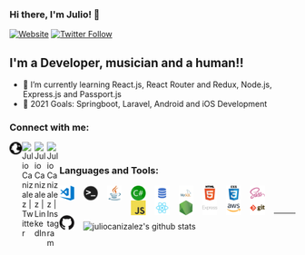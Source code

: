 ### Hi there, I'm Julio! 👋

[![Website](https://img.shields.io/website?label=juliocanizalez.com&style=for-the-badge&url=https%3A%2F%2Fwww.juliocanizalez.com)](https://www.juliocanizalez.com)
[![Twitter Follow](https://img.shields.io/twitter/follow/julioecanizalez?color=1DA1F2&logo=twitter&style=for-the-badge)](https://twitter.com/intent/follow?original_referer=https%3A%2F%2Fgithub.com%2FcodeSTACKr&screen_name=julioecanizalez)

## I'm a Developer, musician and a human!!

- 🌱 I’m currently learning React.js, React Router and Redux, Node.js, Express.js and Passport.js 
- 🥅 2021 Goals: Springboot, Laravel, Android and iOS Development
### Connect with me:

[<img align="left" alt="juliocanizalez.com" width="22px" src="https://raw.githubusercontent.com/iconic/open-iconic/master/svg/globe.svg" />][website]
[<img align="left" alt="Julio Canizalez | Twitter" width="22px" src="https://cdn.jsdelivr.net/npm/simple-icons@v3/icons/twitter.svg" />][twitter]
[<img align="left" alt="Julio Canizalez | LinkedIn" width="22px" src="https://cdn.jsdelivr.net/npm/simple-icons@v3/icons/linkedin.svg" />][linkedin]
[<img align="left" alt="Julio Canizalez | Instagram" width="22px" src="https://cdn.jsdelivr.net/npm/simple-icons@v3/icons/instagram.svg" />][instagram]

<br />

### Languages and Tools:

<img align="left" alt="Visual Studio Code" width="26px" src="https://raw.githubusercontent.com/github/explore/80688e429a7d4ef2fca1e82350fe8e3517d3494d/topics/visual-studio-code/visual-studio-code.png" style="margin-right: 1rem"/>
<img align="left" alt="Terminal" width="26px" src="https://raw.githubusercontent.com/github/explore/80688e429a7d4ef2fca1e82350fe8e3517d3494d/topics/terminal/terminal.png" style="margin-right: 1rem"/>
<img align="left" alt="Java" width="26px" src="https://raw.githubusercontent.com/github/explore/master/topics/java/java.png" style="margin-right: 1rem" />
<img align="left" alt="C#" width="26px" src="https://raw.githubusercontent.com/github/explore/master/topics/csharp/csharp.png" style="margin-right: 1rem" />
<img align="left" alt="SQL" width="26px" src="https://raw.githubusercontent.com/github/explore/80688e429a7d4ef2fca1e82350fe8e3517d3494d/topics/sql/sql.png" style="margin-right: 1rem"/>
<img align="left" alt="MySQL" width="26px" src="https://raw.githubusercontent.com/github/explore/80688e429a7d4ef2fca1e82350fe8e3517d3494d/topics/mysql/mysql.png" 
style="margin-right: 1rem"/>
<img align="left" alt="HTML5" width="26px" src="https://raw.githubusercontent.com/github/explore/80688e429a7d4ef2fca1e82350fe8e3517d3494d/topics/html/html.png" style="margin-right: 1rem" />
<img align="left" alt="CSS3" width="26px" src="https://raw.githubusercontent.com/github/explore/80688e429a7d4ef2fca1e82350fe8e3517d3494d/topics/css/css.png" style="margin-right: 1rem" />
<img align="left" alt="Sass" width="26px" src="https://raw.githubusercontent.com/github/explore/80688e429a7d4ef2fca1e82350fe8e3517d3494d/topics/sass/sass.png" style="margin-right: 1rem" />
<img align="left" alt="JavaScript" width="26px" src="https://raw.githubusercontent.com/github/explore/80688e429a7d4ef2fca1e82350fe8e3517d3494d/topics/javascript/javascript.png" style="margin-right: 1rem" />
<img align="left" alt="React" width="26px" src="https://raw.githubusercontent.com/github/explore/80688e429a7d4ef2fca1e82350fe8e3517d3494d/topics/react/react.png" style="margin-right: 1rem" />
<img align="left" alt="NodeJS" width="26px" src="https://raw.githubusercontent.com/github/explore/master/topics/nodejs/nodejs.png" style="margin-right: 1rem" />
<img align="left" alt="Express" width="26px" src="https://raw.githubusercontent.com/github/explore/master/topics/express/express.png" style="margin-right: 1rem" />
<img align="left" alt="AWS" width="26px" src="https://raw.githubusercontent.com/github/explore/master/topics/aws/aws.png" style="margin-right: 1rem" />
<img align="left" alt="Git" width="26px" src="https://raw.githubusercontent.com/github/explore/80688e429a7d4ef2fca1e82350fe8e3517d3494d/topics/git/git.png" style="margin-right: 1rem"/>
<img align="left" alt="GitHub" width="26px" src="https://raw.githubusercontent.com/github/explore/78df643247d429f6cc873026c0622819ad797942/topics/github/github.png" style="margin-right: 1rem"/>
<br />
<br />

---

![juliocanizalez's github stats](https://github-readme-stats.vercel.app/api?username=juliocanizalez&show_icons=true&theme=radical)


[website]: https://www.juliocanizalez.com
[twitter]: https://twitter.com/julioecanizalez
[instagram]: https://instagram.com/juliocanizalez
[linkedin]: https://linkedin.com/in/juliocanizalez
